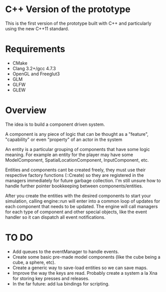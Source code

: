 C++ Version of the prototype
============================

This is the first version of the prototype built with C++ and
particularly using the new C++11 standard.

Requirements
============

* CMake
* Clang 3.2+/gcc 4.7.3
* OpenGL and Freeglut3
* GLM
* GLFW
* GLEW



Overview
========

The idea is to build a component driven system. 

A component is any piece of logic that can be thought as a "feature", "capability" or even "property"
of an actor in the system

An entity is a particular grouping of components that have some logic meaning. For example an entity
for the player may have some ModelComponent, SpatialLocationComponent, InputComponent, etc.

Entities and components cant be created freely, they must use their respective factory functions
(::Create) so they are registered in the managers immediately for future garbage collection. I'm
still unsure how to handle further pointer bookkeeping between components/entities.

After you create the entities with the desired components to start your simulation, calling 
engine::run will enter into a common loop of updates for each component that needs to be updated. The
engine will call managers for each type of component and other special objects, like the event handler
so it can dispatch all event notifications.


TO DO
=====

* Add queues to the eventManager to handle events.
* Create some basic pre-made model components (like the cube being a cube, a sphere, etc).
* Create a generic way to save-load entities so we can save maps.
* Improve the way the keys are read. Probably create a system a la Xna for storing key presses and releases.
* In the far future: add lua bindings for scripting.

